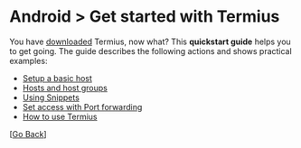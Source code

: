 # Android > Get started with Termius

You have [downloaded](../what_is_termius.md#how-to-get-Termius) Termius, now what? This **quickstart guide** helps you to get going. The guide describes the following actions and shows practical examples:

* [Setup a basic host](basic_host.md)
* [Hosts and host groups](host_groups.md)
* [Using Snippets](snippets.md)
* [Set access with Port forwarding](port_forwarding.md)
* [How to use Termius](ui.md)

[[Go Back](../README.md)]
